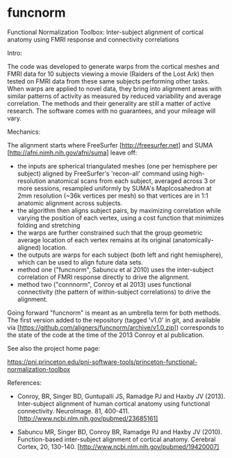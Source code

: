 # funcnorm
Functional Normalization Toolbox: Inter-subject alignment of cortical anatomy using FMRI response and connectivity correlations

Intro:

The code was developed to generate warps from the cortical meshes and FMRI data for 10 subjects viewing a movie (Raiders of the Lost Ark) then tested on FMRI data from these same subjects performing other tasks. When warps are applied to novel data, they bring into alignment areas with similar patterns of activity as measured by reduced variability and average correlation. The methods and their generality are still a matter of active research. The software comes with no guarantees, and your mileage will vary.

Mechanics:

The alignment starts where FreeSurfer [http://freesurfer.net] and SUMA [http://afni.nimh.nih.gov/afni/suma] leave off:
- the inputs are spherical triangulated meshes (one per hemisphere per subject) aligned by FreeSurfer's 'recon-all' command using high-resolution anatomical scans from each subject, averaged across 3 or more sessions, resampled uniformly by SUMA's MapIcosahedron at 2mm resolution (~36k vertices per mesh) so that vertices are in 1:1 anatomic alignment across subjects.
- the algorithm then aligns subject pairs, by maximizing correlation while varying the position of each vertex, using a cost function that minimizes folding and stretching
- the warps are further constrained such that the group geometric average location of each vertex remains at its original (anatomically-aligned) location.
- the outputs are warps for each subject (both left and right hemisphere), which can be used to align future data sets.
- method one ("funcnorm", Sabuncu et al 2010) uses the inter-subject correlation of FMRI response directly to drive the alignment.
- method two ("connnorm", Conroy et al 2013) uses functional connectivity (the pattern of within-subject correlations) to drive the alignment.

Going forward "funcnorm" is meant as an umbrella term for both methods. The first version added to the repository (tagged 'v1.0' in git, and available via [https://github.com/aligners/funcnorm/archive/v1.0.zip]) corresponds to the state of the code at the time of the 2013 Conroy et al publication.

See also the project home page:

https://pni.princeton.edu/pni-software-tools/princeton-functional-normalization-toolbox

References:

- Conroy, BR, Singer BD, Guntupalli JS, Ramadge PJ and Haxby JV (2013). Inter-subject alignment of human cortical anatomy using functional connectivity. NeuroImage. 81, 400-411. [http://www.ncbi.nlm.nih.gov/pubmed/23685161]

- Sabuncu MR, Singer BD, Conroy BR, Ramadge PJ and Haxby JV (2010). Function-based inter-subject alignment of cortical anatomy. Cerebral Cortex, 20, 130-140. [http://www.ncbi.nlm.nih.gov/pubmed/19420007]
